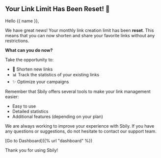 ## Your Link Limit Has Been Reset! 🎉

Hello {{ name }},

We have great news! Your monthly link creation limit has been **reset**. This means that you can now shorten and share your favorite links without any restrictions.

**What can you do now?**

Take the opportunity to:

* 🔗 Shorten new links
* 📊 Track the statistics of your existing links
* ✨ Optimize your campaigns

Remember that Sbily offers several tools to make your link management easier:

* Easy to use
* Detailed statistics
* Additional features (depending on your plan)

We are always working to improve your experience with Sbily. If you have any questions or suggestions, do not hesitate to contact our support team.

[Go to Dashboard]({% url "dashboard" %})

Thank you for using Sbily!
